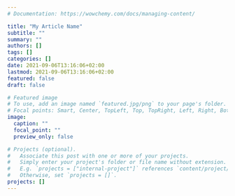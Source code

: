 ```yaml
---
# Documentation: https://wowchemy.com/docs/managing-content/

title: "My Article Name"
subtitle: ""
summary: ""
authors: []
tags: []
categories: []
date: 2021-09-06T13:16:06+02:00
lastmod: 2021-09-06T13:16:06+02:00
featured: false
draft: false

# Featured image
# To use, add an image named `featured.jpg/png` to your page's folder.
# Focal points: Smart, Center, TopLeft, Top, TopRight, Left, Right, BottomLeft, Bottom, BottomRight.
image:
  caption: ""
  focal_point: ""
  preview_only: false

# Projects (optional).
#   Associate this post with one or more of your projects.
#   Simply enter your project's folder or file name without extension.
#   E.g. `projects = ["internal-project"]` references `content/project/deep-learning/index.md`.
#   Otherwise, set `projects = []`.
projects: []
---
```

